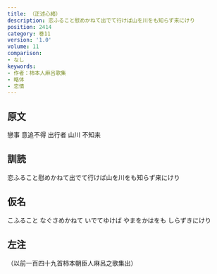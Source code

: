 ```yaml
---
title: （正述心緒）
description: 恋ふること慰めかねて出でて行けば山を川をも知らず来にけり
position: 2414
category: 巻11
version: '1.0'
volume: 11
comparison:
- なし
keywords:
- 作者：柿本人麻呂歌集
- 略体
- 恋情
---
```


## 原文

戀事 意追不得 出行者 山川 不知来

## 訓読

恋ふること慰めかねて出でて行けば山を川をも知らず来にけり

## 仮名

こふること なぐさめかねて いでてゆけば やまをかはをも しらずきにけり

## 左注

（以前一百四十九首柿本朝臣人麻呂之歌集出）
